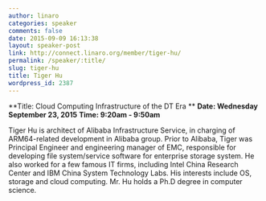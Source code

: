 ```yaml
---
author: linaro
categories: speaker
comments: false
date: 2015-09-09 16:13:38
layout: speaker-post
link: http://connect.linaro.org/member/tiger-hu/
permalink: /speaker/:title/
slug: tiger-hu
title: Tiger Hu
wordpress_id: 2387
---
```


**Title: Cloud Computing Infrastructure of the DT Era **
**Date: Wednesday September 23, 2015**
**Time: 9:20am - 9:50am**
  

Tiger Hu is architect of Alibaba Infrastructure Service, in charging of ARM64-related development in Alibaba group. Prior to Alibaba, Tiger was Principal Engineer and engineering manager of EMC, responsible for developing file system/service software for enterprise storage system. He also worked for a few famous IT firms, including Intel China Research Center and IBM China System Technology Labs. His interests include OS, storage and cloud computing. Mr. Hu holds a Ph.D degree in computer science.